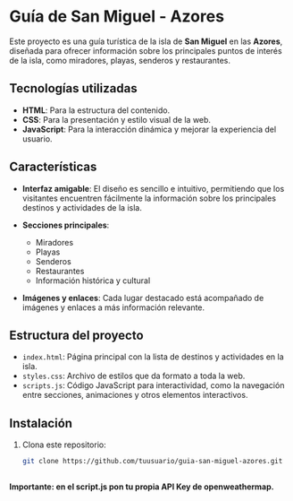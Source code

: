 # **Guía de San Miguel - Azores**

Este proyecto es una guía turística de la isla de **San Miguel** en las **Azores**, diseñada para ofrecer información sobre los principales puntos de interés de la isla, como miradores, playas, senderos y restaurantes.

## **Tecnologías utilizadas**

- **HTML**: Para la estructura del contenido.
- **CSS**: Para la presentación y estilo visual de la web.
- **JavaScript**: Para la interacción dinámica y mejorar la experiencia del usuario.

## **Características**

- **Interfaz amigable**: El diseño es sencillo e intuitivo, permitiendo que los visitantes encuentren fácilmente la información sobre los principales destinos y actividades de la isla.
  
- **Secciones principales**: 
  - Miradores
  - Playas
  - Senderos
  - Restaurantes
  - Información histórica y cultural
  
- **Imágenes y enlaces**: Cada lugar destacado está acompañado de imágenes y enlaces a más información relevante.

## **Estructura del proyecto**

- `index.html`: Página principal con la lista de destinos y actividades en la isla.
- `styles.css`: Archivo de estilos que da formato a toda la web.
- `scripts.js`: Código JavaScript para interactividad, como la navegación entre secciones, animaciones y otros elementos interactivos.

## **Instalación**

1. Clona este repositorio:
   ```bash
   git clone https://github.com/tuusuario/guia-san-miguel-azores.git
  

**Importante: en el script.js pon tu propia API Key de openweathermap.**
